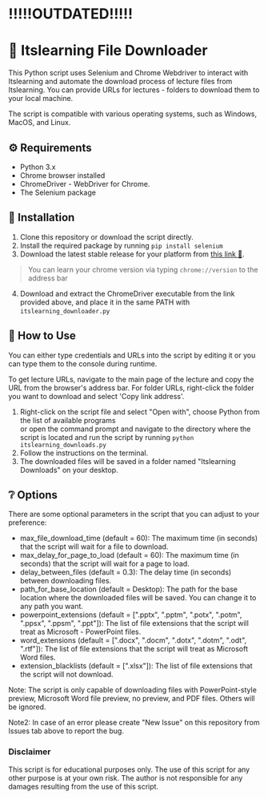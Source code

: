 # !!!!!OUTDATED!!!!!


# 📙 Itslearning File Downloader

This Python script uses Selenium and Chrome Webdriver to interact with Itslearning and automate the download process of lecture files from Itslearning. You can provide URLs for lectures - folders to download them to your local machine. 

The script is compatible with various operating systems, such as Windows, MacOS, and Linux.


## ⚙️ Requirements
- Python 3.x
- Chrome browser installed
- ChromeDriver - WebDriver for Chrome.
- The Selenium package
## 🔨 Installation
1. Clone this repository or download the script directly.
2. Install the required package by running `pip install selenium`
3. Download the latest stable release for your platform from [this link 🔗](https://sites.google.com/chromium.org/driver/downloads?authuser=0).
>  You can learn your chrome version via typing `chrome://version` to the address bar
4. Download and extract the ChromeDriver executable from the link provided above, and place it in the same PATH with `itslearning_downloader.py`
## 📖 How to Use
You can either type credentials and URLs into the script by editing it or you can type them to the console during runtime.

To get lecture URLs, navigate to the main page of the lecture and copy the URL from the browser's address bar. 
For folder URLs, right-click the folder you want to download and select 'Copy link address'.

1. Right-click on the script file and select "Open with", choose Python from the list of available programs  
  or open the command prompt and navigate to the directory where the script is located and run the script by running `python itslearning_downloads.py`
3. Follow the instructions on the terminal.
4. The downloaded files will be saved in a folder named "Itslearning Downloads" on your desktop.

## ❔ Options
There are some optional parameters in the script that you can adjust to your preference:

- max_file_download_time (default = 60): The maximum time (in seconds) that the script will wait for a file to download.
- max_delay_for_page_to_load (default = 60): The maximum time (in seconds) that the script will wait for a page to load.
- delay_between_files (default = 0.3): The delay time (in seconds) between downloading files.
- path_for_base_location (default = Desktop): The path for the base location where the downloaded files will be saved. You can change it to any path you want.
- powerpoint_extensions (default = [".pptx", ".pptm", ".potx", ".potm", ".ppsx", ".ppsm", ".ppt"]): The list of file extensions that the script will treat as Microsoft - PowerPoint files.
- word_extensions (default = [".docx", ".docm", ".dotx", ".dotm", ".odt", ".rtf"]): The list of file extensions that the script will treat as Microsoft Word files.
- extension_blacklists (default = [".xlsx"]): The list of file extensions that the script will not download.  

Note: The script is only capable of downloading files with PowerPoint-style preview, Microsoft Word file preview, no preview, and PDF files. Others will be ignored. 

Note2: In case of an error please create "New Issue" on this repository from Issues tab above to report the bug.

### Disclaimer
This script is for educational purposes only. The use of this script for any other purpose is at your own risk. The author is not responsible for any damages resulting from the use of this script.
